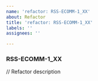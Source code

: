 ```yaml
---
name: 'refactor: RSS-ECOMM-1_XX'
about: Refactor
title: 'refactor: RSS-ECOMM-1_XX'
labels: ''
assignees: ''

---
```


### RSS-ECOMM-1_XX  
// Refactor description

